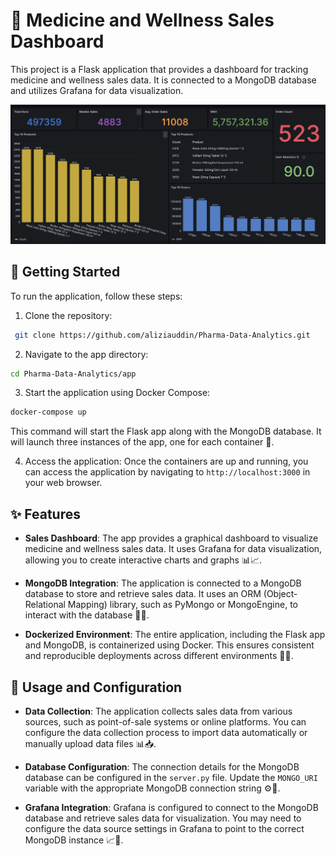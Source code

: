 # 💊 Medicine and Wellness Sales Dashboard

This project is a Flask application that provides a dashboard for tracking medicine and wellness sales data. It is connected to a MongoDB database and utilizes Grafana for data visualization.

![dashboard](https://raw.githubusercontent.com/aliziauddin/Pharma-Data-Analytics/main/screenshot/Screenshot%202023-05-31%20at%2012.19.53%20AM.png)

## 🚀 Getting Started

To run the application, follow these steps:

1. Clone the repository:

```bash
 git clone https://github.com/aliziauddin/Pharma-Data-Analytics.git
```

2. Navigate to the app directory:

```bash
cd Pharma-Data-Analytics/app
```

3. Start the application using Docker Compose:

```bash
docker-compose up
```

This command will start the Flask app along with the MongoDB database. It will launch three instances of the app, one for each container 🐳.

4. Access the application:
   Once the containers are up and running, you can access the application by navigating to `http://localhost:3000` in your web browser.

## ✨ Features

- **Sales Dashboard**: The app provides a graphical dashboard to visualize medicine and wellness sales data. It uses Grafana for data visualization, allowing you to create interactive charts and graphs 📊📈.

- **MongoDB Integration**: The application is connected to a MongoDB database to store and retrieve sales data. It uses an ORM (Object-Relational Mapping) library, such as PyMongo or MongoEngine, to interact with the database 📁💾.

- **Dockerized Environment**: The entire application, including the Flask app and MongoDB, is containerized using Docker. This ensures consistent and reproducible deployments across different environments 🐳🚀.

## 📝 Usage and Configuration

- **Data Collection**: The application collects sales data from various sources, such as point-of-sale systems or online platforms. You can configure the data collection process to import data automatically or manually upload data files 📊📥.

- **Database Configuration**: The connection details for the MongoDB database can be configured in the `server.py` file. Update the `MONGO_URI` variable with the appropriate MongoDB connection string ⚙️🔧.

- **Grafana Integration**: Grafana is configured to connect to the MongoDB database and retrieve sales data for visualization. You may need to configure the data source settings in Grafana to point to the correct MongoDB instance 📈🔌.
